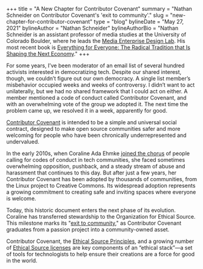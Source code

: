 +++
title = "A New Chapter for Contributor Covenant"
summary = "Nathan Schneider on Contributor Covenant's 'exit to community'."
slug = "new-chapter-for-contributor-covenant"
type = "blog"
bylineDate = "May 27, 2021"
bylineAuthor = "Nathan Schneider"
bylineAuthorBio = "Nathan Schneider is an assistant professor of media studies at the University of Colorado Boulder, where he leads the [Media Enterprise Design Lab](https://cmci.colorado.edu/medlab/). His most recent book is [Everything for Everyone: The Radical Tradition that Is Shaping the Next Economy](https://nathanschneider.info/books/everything-for-everyone/)."
+++

For some years, I’ve been moderator of an email list of several hundred activists interested in democratizing tech. Despite our shared interest, though, we couldn’t figure out our own democracy. A single list member’s misbehavior occupied weeks and weeks of controversy. I didn’t want to act unilaterally, but we had no shared framework that I could act on either. A member mentioned a code of conduct called Contributor Covenant, and with an overwhelming vote of the group we adopted it. The next time the problem came up, we resolved it in a week, apparently for good.

[Contributor Covenant](https://www.contributor-covenant.org) is intended to be a simple and universal social contract, designed to make open source communities safer and more welcoming for people who have been chronically underrepresented and undervalued.

In the early 2010s, when Coraline Ada Ehmke [joined the chorus](https://modelviewculture.com/pieces/codes-of-conduct-when-being-excellent-is-not-enough) of people calling for codes of conduct in tech communities, she faced sometimes overwhelming opposition, pushback, and a steady stream of abuse and harassment that continues to this day. But after just a few years, her Contributor Covenant has been adopted by thousands of communities, from the Linux project to Creative Commons. Its widespread adoption represents a growing commitment to creating safe and inviting spaces where everyone is welcome.

Today, this historic document enters the next phase of its evolution. Coraline has transferred stewardship to the Organization for Ethical Source. This milestone marks its "[exit to community](https://www.colorado.edu/lab/medlab/exit-to-community)," as Contributor Covenant graduates from a passion project into a community-owned asset.

Contributor Covenant, the [Ethical Source Principles](/principles), and a growing number of  [Ethical Source licenses](https://ethicalsource.dev/licenses) are key components of an “ethical stack”—a set of tools for technologists to help ensure their creations are a force for good in the world.

</div>